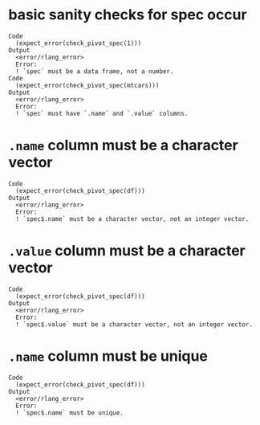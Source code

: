 # basic sanity checks for spec occur

    Code
      (expect_error(check_pivot_spec(1)))
    Output
      <error/rlang_error>
      Error:
      ! `spec` must be a data frame, not a number.
    Code
      (expect_error(check_pivot_spec(mtcars)))
    Output
      <error/rlang_error>
      Error:
      ! `spec` must have `.name` and `.value` columns.

# `.name` column must be a character vector

    Code
      (expect_error(check_pivot_spec(df)))
    Output
      <error/rlang_error>
      Error:
      ! `spec$.name` must be a character vector, not an integer vector.

# `.value` column must be a character vector

    Code
      (expect_error(check_pivot_spec(df)))
    Output
      <error/rlang_error>
      Error:
      ! `spec$.value` must be a character vector, not an integer vector.

# `.name` column must be unique

    Code
      (expect_error(check_pivot_spec(df)))
    Output
      <error/rlang_error>
      Error:
      ! `spec$.name` must be unique.

